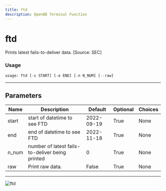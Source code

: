 ```yaml
---
title: ftd
description: OpenBB Terminal Function
---
```


# ftd

Prints latest fails-to-deliver data. [Source: SEC]

### Usage 
```python
usage: ftd [-s START] [-e END] [-n N_NUM] [--raw]
```

---
## Parameters

| Name | Description | Default | Optional | Choices |
| ---- | ----------- | ------- | -------- | ------- |
| start | start of datetime to see FTD | 2022-09-19 | True | None |
| end | end of datetime to see FTD | 2022-11-18 | True | None |
| n_num | number of latest fails-to-deliver being printed | 0 | True | None |
| raw | Print raw data. | False | True | None |


---
![ftd](https://user-images.githubusercontent.com/46355364/154075166-a5a84604-e8ec-46d5-a990-8ca3d928c662.png)

